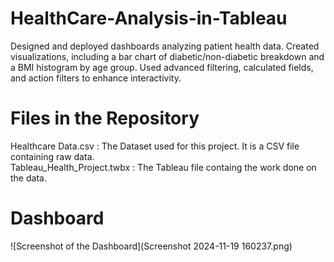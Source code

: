 # HealthCare-Analysis-in-Tableau
Designed and deployed dashboards analyzing patient health data. Created visualizations, including a bar chart of diabetic/non-diabetic breakdown and a BMI histogram by age group. Used advanced filtering, calculated fields, and action filters to enhance interactivity.

# Files in the Repository 
Healthcare Data.csv : The Dataset used for this project. It is a CSV file containing raw data.  
Tableau_Health_Project.twbx : The Tableau file containg the work done on the data.

# Dashboard
![Screenshot of the Dashboard](Screenshot 2024-11-19 160237.png)
